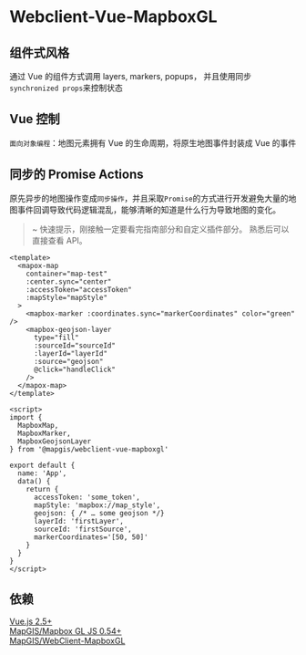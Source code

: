 # Webclient-Vue-MapboxGL

## 组件式风格

通过 Vue 的组件方式调用 layers, markers, popups， 并且使用同步`synchronized props`来控制状态

## Vue 控制

`面向对象编程`：地图元素拥有 Vue 的生命周期，将原生地图事件封装成 Vue 的事件

## 同步的 Promise Actions

原先异步的地图操作变成`同步操作`，并且采取`Promise`的方式进行开发避免大量的地图事件回调导致代码逻辑混乱，能够清晰的知道是什么行为导致地图的变化。

> ~ 快速提示，刚接触一定要看完指南部分和自定义插件部分。 熟悉后可以直接查看 API。

```vue
<template>
  <mapox-map
    container="map-test"
    :center.sync="center"
    :accessToken="accessToken"
    :mapStyle="mapStyle"
  >
    <mapbox-marker :coordinates.sync="markerCoordinates" color="green" />
    <mapbox-geojson-layer
      type="fill"
      :sourceId="sourceId"
      :layerId="layerId"
      :source="geojson"
      @click="handleClick"
    />
  </mapox-map>
</template>

<script>
import {
  MapboxMap,
  MapboxMarker,
  MapboxGeojsonLayer
} from '@mapgis/webclient-vue-mapboxgl'

export default {
  name: 'App',
  data() {
    return {
      accessToken: 'some_token',
      mapStyle: 'mapbox://map_style',
      geojson: { /* … some geojson */}
      layerId: 'firstLayer',
      sourceId: 'firstSource',
      markerCoordinates='[50, 50]'
    }
  }
}
</script>
```

## 依赖

[Vue.js 2.5+](https://github.com/vuejs/vue)  
[MapGIS/Mapbox GL JS 0.54+](https://github.com/mapbox/mapbox-gl-js)  
[MapGIS/WebClient-MapboxGL](https://github.com/mapbox/mapbox-gl-js)
